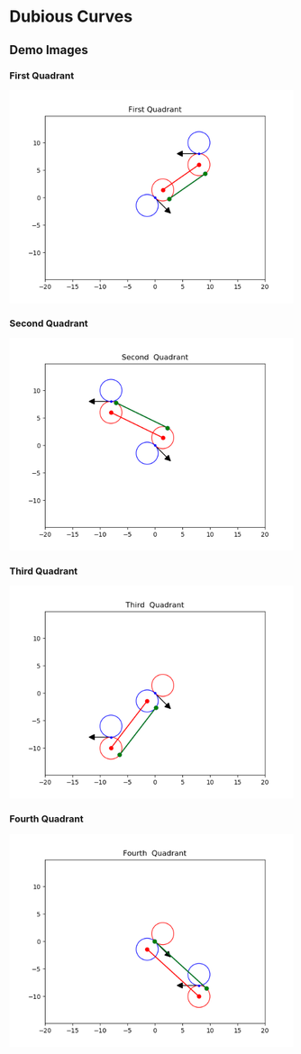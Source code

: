 # Dubious Curves

## Demo Images

### First Quadrant
![first quadrant](images/first_quadrant.png)

### Second Quadrant
![second quadrant](images/second_quadrant.png)

### Third Quadrant
![third quadrant](images/third_quadrant.png)

### Fourth Quadrant
![fourth quadrant](images/fourth_quadrant.png)

